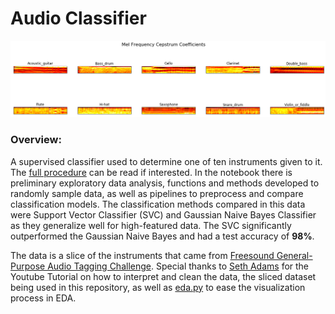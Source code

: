 # Audio Classifier

![](images/mfcc.png)

### Overview:
A supervised classifier used to determine one of ten instruments given to it. The [full procedure](https://github.com/theadamsabra/Audio-Classifier/blob/master/Full%20Procedure.ipynb) can be read if interested. In the notebook there is preliminary exploratory data analysis, functions and methods developed to randomly sample data, as well as pipelines to preprocess and compare classification models. The classification methods compared in this data were Support Vector Classifier (SVC) and Gaussian Naive Bayes Classifier as they generalize well for high-featured data. The SVC significantly outperformed the Gaussian Naive Bayes and had a test accuracy of **98%**.

The data is a slice of the instruments that came from [Freesound General-Purpose Audio Tagging Challenge](https://www.kaggle.com/c/freesound-audio-tagging). Special thanks to [Seth Adams](https://github.com/seth814) for the Youtube Tutorial on how to interpret and clean the data, the sliced dataset being used in this repository, as well as [eda.py](https://github.com/theadamsabra/Audio-Classifier/blob/master/eda.py) to ease the visualization process in EDA.
